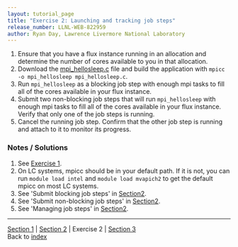 ```yaml
---
layout: tutorial_page
title: "Exercise 2: Launching and tracking job steps"
release_number: LLNL-WEB-822959
author: Ryan Day, Lawrence Livermore National Laboratory
---
```


1. Ensure that you have a flux instance running in an allocation and determine the number of cores available to you in that allocation.
2. Download the [mpi_hellosleep.c](/flux/example_code/mpi_hellosleep.c) file and build the application with `mpicc -o mpi_hellosleep mpi_hellosleep.c`.
3. Run `mpi_hellosleep` as a blocking job step with enough mpi tasks to fill all of the cores available in your flux instance.
4. Submit two non-blocking job steps that will run `mpi_hellosleep` with enough mpi tasks to fill all of the cores available in your flux instance. Verify that only one of the job steps is running.
5. Cancel the running job step. Confirm that the other job step is running and attach to it to monitor its progress.

### Notes / Solutions
1. See [Exercise 1](/flux/exercises/exercise1).
2. On LC systems, mpicc should be in your default path. If it is not, you can run `module load intel` and `module load mvapich2` to get the default mpicc on most LC systems.
3. See 'Submit blocking job steps' in [Section2](/flux/section2).
4. See 'Submit non-blocking job steps' in [Section2](/flux/section2).
5. See 'Managing job steps' in [Section2](/flux/section2).

---
[Section 1](/flux/section1) | [Section 2](/flux/section2) | Exercise 2 | [Section 3](/flux/section3)  
Back to [index](/flux/index)

